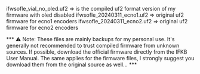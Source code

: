 ifwsofle_vial_no_oled.uf2 => is the compiled uf2 format version of my firmware with oled disabled
ifwsofle_20240311_ecno1.uf2 => original uf2 firmware for ecno1 encoders
ifwsofle_20240311_ecno2.uf2 => original uf2 firmware for ecno2 encoders

*** ⚠️ Note: These files are mainly backups for my personal use. It's generally not recommended to trust compiled firmware from unknown sources. If possible, download the official firmware directly from the IFKB User Manual. The same applies for the firmware files, I strongly suggest you download them from the original source as well... ***